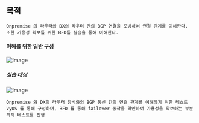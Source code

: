## 목적

    Onpremise 의 라우터와 DX의 라우터 간의 BGP 연결을 모방하여 연결 관계를 이해한다.
    또한 가용성 확보를 위한 BFD를 실습을 통해 이해한다.

#### 이해를 위한 일반 구성

![Image](https://github.com/user-attachments/assets/ed35e318-fd1e-444a-b318-2ef98039fee4)


##### 실습 대상 

![Image](https://github.com/user-attachments/assets/59fc6a7b-bc8d-4dd0-a313-b939a1e5936e)

    Onpremise 와 DX의 라우터 장비와의 BGP 통신 간의 연결 관계를 이해하기 위한 테스트
    VyOS 를 통해 구성하며, BFD 를 통해 failover 동작을 확인하여 가용성을 확보하는 부분까지 테스트를 진행